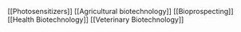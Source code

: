 [[Photosensitizers]]
[[Agricultural biotechnology]]
[[Bioprospecting]]
[[Health Biotechnology]]
[[Veterinary Biotechnology]]
